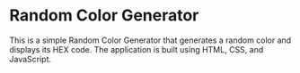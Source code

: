 # Random Color Generator

This is a simple Random Color Generator that generates a random color and displays its HEX code. The application is built using HTML, CSS, and JavaScript.

